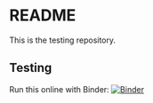 # README #
This is the testing repository.

## Testing

Run this online with Binder:
[![Binder](https://mybinder.org/badge_logo.svg)](https://mybinder.org/v2/gh/jmrohwer/testing/HEAD)

